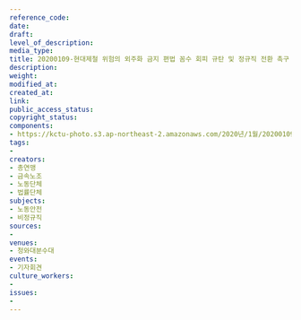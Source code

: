 ```yaml
---
reference_code: 
date: 
draft: 
level_of_description: 
media_type: 
title: 20200109-현대제철 위험의 외주화 금지 편법 꼼수 회피 규탄 및 정규직 전환 촉구 기자회견
description: 
weight: 
modified_at: 
created_at: 
link: 
public_access_status: 
copyright_status: 
components:
- https://kctu-photo.s3.ap-northeast-2.amazonaws.com/2020년/1월/20200109-현대제철+위험의+외주화+금지+편법+꼼수+회피+규탄+및+정규직+전환+촉구+기자회견/2_CTU3713.jpg
tags:
- 
creators:
- 총연맹
- 금속노조
- 노동단체
- 법률단체
subjects:
- 노동안전
- 비정규직
sources:
- 
venues:
- 청와대분수대
events:
- 기자회견
culture_workers:
- 
issues:
- 
---
```

